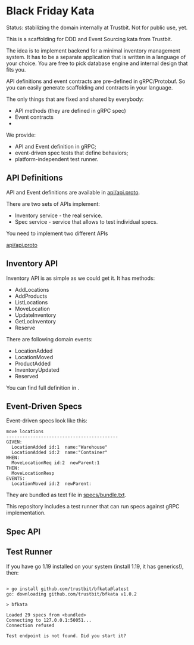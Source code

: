 # Black Friday Kata


Status: stabilizing the domain internally at Trustbit. Not for public use, yet.

This is a scaffolding for DDD and Event Sourcing kata from Trustbit.

The idea is to implement backend for a minimal inventory management system. 
It has to be a separate application that is written in a language of your choice. You are free
to pick database engine and internal design that fits you.

API definitions and event contracts are pre-defined in gRPC/Protobuf. So you can easily
generate scaffolding and contracts in your language.

The only things that are fixed and shared by everybody:

- API methods (they are defined in gRPC spec)
- Event contracts
- 


We provide:

- API and Event definition in gRPC;
- event-driven spec tests that define behaviors;
- platform-independent test runner.


## API Definitions

API and Event definitions are available in [api/api.proto](api/api.proto).

There are two sets of APIs  implement:

- Inventory service - the real service.
- Spec service - service that allows to test individual specs.



You need to implement two different APIs



[api/api.proto](api/api.proto)

## Inventory API

Inventory API is as simple as we could get it. It has methods:

- AddLocations 
- AddProducts 
- ListLocations
- MoveLocation
- UpdateInventory
- GetLocInventory
- Reserve

There are following domain events:

- LocationAdded
- LocationMoved
- ProductAdded
- InventoryUpdated
- Reserved

You can find full definition in .


## Event-Driven Specs

Event-driven specs look like this:

```
move locations
------------------------------------------
GIVEN:
  LocationAdded id:1  name:"Warehouse"
  LocationAdded id:2  name:"Container"
WHEN:
  MoveLocationReq id:2  newParent:1
THEN:
  MoveLocationResp 
EVENTS:
  LocationMoved id:2  newParent:
```

They are bundled as text file in [specs/bundle.txt](specs/bundle.txt).

This repository includes a test runner that can run specs against gRPC implementation.

## Spec API

## Test Runner

If you have go 1.19 installed on your system (install 1.19, it has generics!), then:

```

> go install github.com/trustbit/bfkata@latest
go: downloading github.com/trustbit/bfkata v1.0.2

> bfkata  

Loaded 29 specs from <bundled>
Connecting to 127.0.0.1:50051...
Connection refused

Test endpoint is not found. Did you start it?
```

